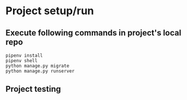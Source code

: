 # Project setup/run
## Execute following commands in project's local repo
```shell
pipenv install
pipenv shell
python manage.py migrate
python manage.py runserver
```

## Project testing